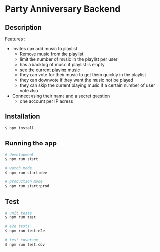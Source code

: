 # Party Anniversary Backend
## Description

Features :
* Invites can add music to playlist
  * Remove music from the playlist
  * limit the number of music in the playlist per user
  * has a backlog of music if playlist is empty
  * see the current playing music
  * they can vote for their music to get them quickly in the playlist
  * they can downvote if they want the music not be played
  * they can skip the current playing music if a certain number of user vote also
* Connect using their name and a secret question
  * one account per IP adress

## Installation

```bash
$ npm install
```

## Running the app

```bash
# development
$ npm run start

# watch mode
$ npm run start:dev

# production mode
$ npm run start:prod
```

## Test

```bash
# unit tests
$ npm run test

# e2e tests
$ npm run test:e2e

# test coverage
$ npm run test:cov
```